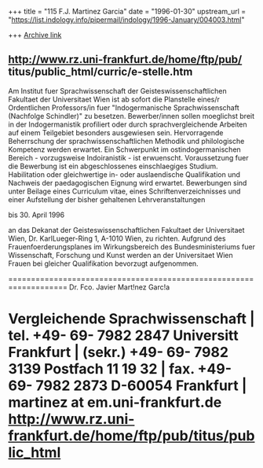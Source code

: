 +++
title = "115 F.J. Martinez Garcia"
date = "1996-01-30"
upstream_url = "https://list.indology.info/pipermail/indology/1996-January/004003.html"

+++
[Archive link](https://list.indology.info/pipermail/indology/1996-January/004003.html)

http://www.rz.uni-frankfurt.de/home/ftp/pub/
titus/public_html/curric/e-stelle.htm
-------------------------------------------------

Am Institut fuer Sprachwissenschaft der Geisteswissenschaftlichen 
Fakultaet der Universitaet Wien 
ist ab sofort die Planstelle eines/r Ordentlichen Professors/in 
fuer "Indogermanische Sprachwissenschaft (Nachfolge Schindler)" 
zu besetzen.
Bewerber/innen sollen moeglichst breit in der Indogermanistik 
profiliert oder durch sprachvergleichende Arbeiten auf einem 
Teilgebiet besonders ausgewiesen sein. Hervorragende Beherrschung der 
sprachwissenschaftlichen Methodik und philologische Kompetenz werden 
erwartet. Ein Schwerpunkt im ostindogermanischen Bereich - 
vorzugsweise Indoiranistik - ist erwuenscht. Voraussetzung fuer die 
Bewerbung ist ein abgeschlossenes einschlaegiges Studium. Habilitation 
oder gleichwertige in- oder auslaendische Qualifikation und Nachweis 
der paedagogischen Eignung wird erwartet. Bewerbungen sind unter 
Beilage eines Curriculum vitae, eines Schriftenverzeichnisses und 
einer Aufstellung der bisher gehaltenen Lehrveranstaltungen 

bis 30. April 1996 

an das Dekanat der Geisteswissenschaftlichen Fakultaet 
der Universitaet Wien, 
Dr. KarlLueger-Ring 1, 
A-1010 Wien, zu richten.
Aufgrund des Frauenfoerderungsplanes im Wirkungsbereich 
des Bundesministeriums fuer Wissenschaft, Forschung und Kunst werden 
an der Universitaet Wien Frauen bei gleicher Qualifikation bevorzugt 
aufgenommen.


   ===================================================================
                       Dr. Fco. Javier Mart!nez Garc!a

   Vergleichende Sprachwissenschaft   |  tel.      +49- 69- 7982 2847
   Universitt Frankfurt              |   (sekr.)  +49- 69- 7982 3139
   Postfach 11 19 32                  |  fax.      +49- 69- 7982 2873
   D-60054 Frankfurt                  |  martinez at em.uni-frankfurt.de
     http://www.rz.uni-frankfurt.de/home/ftp/pub/titus/public_html
   ===================================================================





